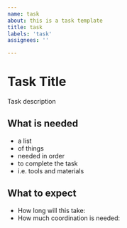```yaml
---
name: task
about: this is a task template 
title: task
labels: 'task'
assignees: ''

---
```

# Task Title

Task description

## What is needed

* a list
* of things
* needed in order
* to complete the task
* i.e. tools and materials

## What to expect

* How long will this take:
* How much coordination is needed:

